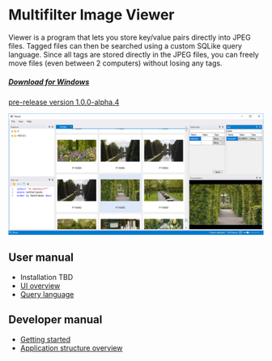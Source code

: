 # Multifilter Image Viewer

Viewer is a program that lets you store key/value pairs directly into JPEG files. Tagged files can then be searched using a custom SQLike query language. Since all tags are stored directly in the JPEG files, you can freely move files (even between 2 computers) without losing any tags.

<a href="https://github.com/trylock/viewer/releases" class="button-download">
    <h5>Download for Windows</h5>
    <p>pre-release version 1.0.0-alpha.4</p>
</a>

![Overview](../images/overview.png)

## User manual

- Installation TBD
- [UI overview](user/ui-overview.md)
- [Query language](user/query.md)

## Developer manual

- [Getting started](developer/getting-started.md)
- [Application structure overview](developer/overview.md)
